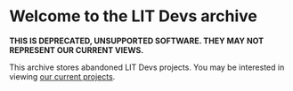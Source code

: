 # Welcome to the LIT Devs archive
**THIS IS DEPRECATED, UNSUPPORTED SOFTWARE. THEY MAY NOT REPRESENT OUR CURRENT VIEWS.**

This archive stores abandoned LIT Devs projects. You may be interested in viewing [our current projects](https://github.com/litdevs).
